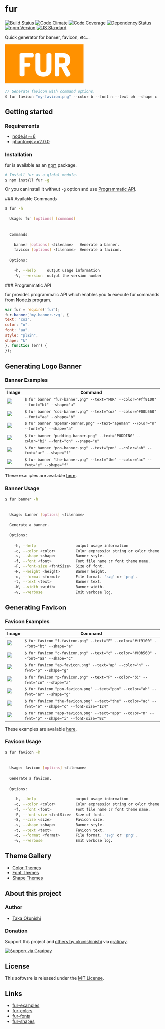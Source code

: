 fur
==========

<!---
This file is generated by ape-tmpl. Do not update manually.
--->

<!-- Badge Start -->
<a name="badges"></a>

[![Build Status][bd_travis_shield_url]][bd_travis_url]
[![Code Climate][bd_codeclimate_shield_url]][bd_codeclimate_url]
[![Code Coverage][bd_codeclimate_coverage_shield_url]][bd_codeclimate_url]
[![Dependency Status][bd_gemnasium_shield_url]][bd_gemnasium_url]
[![npm Version][bd_npm_shield_url]][bd_npm_url]
[![JS Standard][bd_standard_shield_url]][bd_standard_url]

[bd_repo_url]: https://github.com/fur-repo/fur
[bd_travis_url]: http://travis-ci.org/fur-repo/fur
[bd_travis_shield_url]: http://img.shields.io/travis/fur-repo/fur.svg?style=flat
[bd_travis_com_url]: http://travis-ci.com/fur-repo/fur
[bd_travis_com_shield_url]: https://api.travis-ci.com/fur-repo/fur.svg?token=
[bd_license_url]: https://github.com/fur-repo/fur/blob/master/LICENSE
[bd_codeclimate_url]: http://codeclimate.com/github/fur-repo/fur
[bd_codeclimate_shield_url]: http://img.shields.io/codeclimate/github/fur-repo/fur.svg?style=flat
[bd_codeclimate_coverage_shield_url]: http://img.shields.io/codeclimate/coverage/github/fur-repo/fur.svg?style=flat
[bd_gemnasium_url]: https://gemnasium.com/fur-repo/fur
[bd_gemnasium_shield_url]: https://gemnasium.com/fur-repo/fur.svg
[bd_npm_url]: http://www.npmjs.org/package/fur
[bd_npm_shield_url]: http://img.shields.io/npm/v/fur.svg?style=flat
[bd_standard_url]: http://standardjs.com/
[bd_standard_shield_url]: https://img.shields.io/badge/code%20style-standard-brightgreen.svg

<!-- Badge End -->


<!-- Description Start -->
<a name="description"></a>

Quick generator for banner, favicon, etc...

<!-- Description End -->


<!-- Overview Start -->
<a name="overview"></a>

<a href="https://github.com/fur-repo/fur#readme"><img style="height:128px;" src="doc/fur-banner.png" height="128"/></a>

```javascript
// Generate favicon with command options.
$ fur favicon "my-favicon.png" --color b --font n --text oh --shape c
```



<!-- Overview End -->


<!-- Sections Start -->
<a name="sections"></a>

<!-- Section from "doc/gudies/02-howto.md.hbs" Start -->

<a name="section-doc-gudies-02-howto-md"></a>
Getting started
------

### Requirements

+ [node.js&gt;&#x3D;6][nodejs_url]
+ [phantomjs>=2.0.0](http://phantomjs.org/)

### Installation

fur is available as an [npm][npm_url] package.

```bash
# Install fur as a global module.
$ npm install fur -g
```

Or you can install it without `-g` option and use [Programmatic API](#programmatic-api).

<a name="available commands"/>
### Available Commands

```bash
$ fur -h

  Usage: fur [options] [command]


  Commands:

    banner [options] <filename>   Generate a banner.
    favicon [options] <filename>  Generate a favicon.

  Options:

    -h, --help     output usage information
    -V, --version  output the version number


```

<a name="programmatic-api"/>
### Programmatic API

fur provides programmatic API which enables you to execute fur commands from Node.js program.

```javascript
var fur = require('fur');
fur.banner('my-banner.svg', {
text: "coz",
color: "o",
font: "aa",
style: "plain",
shape: "k"
}, function (err) {
});
```


[nodejs_url]: https://nodejs.org/
[npm_url]: https://www.npmjs.com


<!-- Section from "doc/gudies/02-howto.md.hbs" End -->

<!-- Section from "doc/gudies/03-banners.md.hbs" Start -->

<a name="section-doc-gudies-03-banners-md"></a>
Generating Logo Banner
------------------

### Banner Examples

| Image | Command |
| ----- | ------- |
| <img src="https://github.com/fur-repo/fur-examples/raw/master/example/01-fur/banner.png" height="40" style="height:40px;"/> | ` $ fur banner "fur-banner.png" --text="FUR" --color="#ff9100" --font="bt" --shape="a"  ` |
| <img src="https://github.com/fur-repo/fur-examples/raw/master/example/02-coz/banner.png" height="40" style="height:40px;"/> | ` $ fur banner "coz-banner.png" --text="coz" --color="#00b560" --font="aa" --shape="b"  ` |
| <img src="https://github.com/fur-repo/fur-examples/raw/master/example/03-apeman/banner.png" height="40" style="height:40px;"/> | ` $ fur banner "apeman-banner.png" --text="apeman" --color="n" --font="p" --shape="a"  ` |
| <img src="https://github.com/fur-repo/fur-examples/raw/master/example/04-pudding/banner.png" height="40" style="height:40px;"/> | ` $ fur banner "pudding-banner.png" --text="PUDDING" --color="bi" --font="cn" --shape="e"  ` |
| <img src="https://github.com/fur-repo/fur-examples/raw/master/example/05-pon/banner.png" height="40" style="height:40px;"/> | ` $ fur banner "pon-banner.png" --text="pon" --color="ah" --font="ar" --shape="f"  ` |
| <img src="https://github.com/fur-repo/fur-examples/raw/master/example/06-the/banner.png" height="40" style="height:40px;"/> | ` $ fur banner "the-banner.png" --text="the" --color="ac" --font="e" --shape="f"  ` |

These examples are available [here](https://github.com/fur-repo/fur-examples).

### Banner Usage

```bash
$ fur banner -h


  Usage: banner [options] <filename>

  Generate a banner.

  Options:

    -h, --help                  output usage information
    -c, --color <color>         Color expression string or color theme name.
    -s, --shape <shape>         Banner style.
    -f, --font <font>           Font file name or font theme name.
    -F, --font-size <fontSize>  Size of font.
    -H, --height <height>       Banner height.
    -o, --format <format>       File format. 'svg' or 'png'.
    -t, --text <text>           Banner text.
    -W, --width <width>         Banner width.
    -v, --verbose               Emit verbose log.


```



<!-- Section from "doc/gudies/03-banners.md.hbs" End -->

<!-- Section from "doc/gudies/04-favicons.md.hbs" Start -->

<a name="section-doc-gudies-04-favicons-md"></a>
Generating Favicon
------------------

### Favicon Examples

| Image | Command |
| ----- | ------- |
| <img src="https://github.com/fur-repo/fur-examples/raw/master/example/01-fur/favicon.png" height="40" style="height:40px;" /> | ` $ fur favicon "f-favicon.png" --text="F" --color="#ff9100" --font="bt" --shape="a"  ` |
| <img src="https://github.com/fur-repo/fur-examples/raw/master/example/02-coz/favicon.png" height="40" style="height:40px;" /> | ` $ fur favicon "c-favicon.png" --text="c" --color="#00b560" --font="aa" --shape="c"  ` |
| <img src="https://github.com/fur-repo/fur-examples/raw/master/example/03-apeman/favicon.png" height="40" style="height:40px;" /> | ` $ fur favicon "ap-favicon.png" --text="ap" --color="n" --font="p" --shape="g"  ` |
| <img src="https://github.com/fur-repo/fur-examples/raw/master/example/04-pudding/favicon.png" height="40" style="height:40px;" /> | ` $ fur favicon "p-favicon.png" --text="P" --color="bi" --font="cn" --shape="a"  ` |
| <img src="https://github.com/fur-repo/fur-examples/raw/master/example/05-pon/favicon.png" height="40" style="height:40px;" /> | ` $ fur favicon "pon-favicon.png" --text="pon" --color="ah" --font="ar" --shape="g"  ` |
| <img src="https://github.com/fur-repo/fur-examples/raw/master/example/06-the/favicon.png" height="40" style="height:40px;" /> | ` $ fur favicon "the-favicon.png" --text="the" --color="ac" --font="e" --shape="c" --font-size="124"  ` |
| <img src="https://github.com/fur-repo/fur-examples/raw/master/example/08-apeman-app-contrib/favicon.png" height="40" style="height:40px;" /> | ` $ fur favicon "app-favicon.png" --text="app" --color="n" --font="p" --shape="i" --font-size="92"  ` |

These examples are available [here](https://github.com/fur-repo/fur-examples).


### Favicon Usage

```bash
$ fur favicon -h


  Usage: favicon [options] <filename>

  Generate a favicon.

  Options:

    -h, --help                  output usage information
    -c, --color <color>         Color expression string or color theme name.
    -f, --font <font>           Font file name or font theme name.
    -F, --font-size <fontSize>  Size of font.
    -S, --size <size>           Favicon size.
    -s, --shape <shape>         Banner style.
    -t, --text <text>           Favicon text.
    -o, --format <format>       File format. 'svg' or 'png'.
    -v, --verbose               Emit verbose log.


```


<!-- Section from "doc/gudies/04-favicons.md.hbs" End -->

<!-- Section from "doc/gudies/05-Themes.md.hbs" Start -->

<a name="section-doc-gudies-05-themes-md"></a>
Theme Gallery
------------

+ [Color Themes](http://fur-repo.github.io/fur-colors)
+ [Font Themes](http://fur-repo.github.io/fur-fonts)
+ [Shape Themes](http://fur-repo.github.io/fur-shapes)



<!-- Section from "doc/gudies/05-Themes.md.hbs" End -->

<!-- Section from "doc/gudies/11-project.md.hbs" Start -->

<a name="section-doc-gudies-11-project-md"></a>
About this project
--------

<a name="11-project-author"></a>
### Author

+ [Taka Okunishi](http://okunishitaka.com)

<a name="11-project-donation"></a>
### Donation

Support this project and [others by okunishinishi][my_gratipay_url] via [gratipay][my_gratipay_url].

[<img src="https://cdn.rawgit.com/gratipay/gratipay-badge/2.3.0/dist/gratipay.svg" alt="Support via Gratipay"/>][my_gratipay_url]



[my_gratipay_url]: https://gratipay.com/okunishinishi/
[my_gratipay_budge_url]: http://img.shields.io/gratipay/okunishinishi.svg?style=flat


<!-- Section from "doc/gudies/11-project.md.hbs" End -->


<!-- Sections Start -->


<!-- LICENSE Start -->
<a name="license"></a>

License
-------
This software is released under the [MIT License](https://github.com/fur-repo/fur/blob/master/LICENSE).

<!-- LICENSE End -->


<!-- Links Start -->
<a name="links"></a>

Links
------

+ [fur-examples](https://github.com/fur-repo/fur-examples)
+ [fur-colors](https://github.com/fur-repo/fur-colors)
+ [fur-fonts](https://github.com/fur-repo/fur-fonts)
+ [fur-shapes](https://github.com/fur-repo/fur-shapes)

<!-- Links End -->
